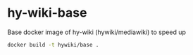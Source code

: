 # hy-wiki-base

Base docker image of hy-wiki (hywiki/mediawiki) to speed up

```bash
docker build -t hywiki/base .
```
